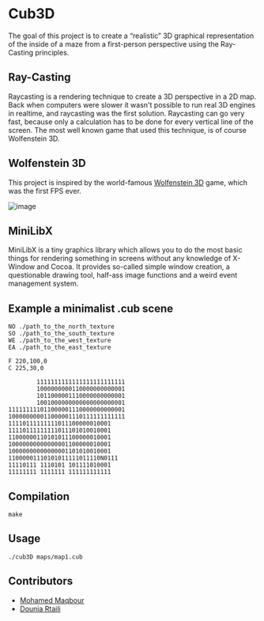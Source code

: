 # Cub3D
The goal of this project is to create a “realistic” 3D graphical representation of the inside of a maze from a first-person perspective using the Ray-Casting principles.
## Ray-Casting
Raycasting is a rendering technique to create a 3D perspective in a 2D map. Back when computers were slower it wasn't possible to run real 3D engines in realtime, and raycasting was the first solution. Raycasting can go very fast, because only a calculation has to be done for every vertical line of the screen. The most well known game that used this technique, is of course Wolfenstein 3D.
## Wolfenstein 3D
This project is inspired by the world-famous [Wolfenstein 3D](http://users.atw.hu/wolf3d/) game, which
was the first FPS ever.

![image](https://user-images.githubusercontent.com/90090114/163553576-58948d1c-941c-42ff-8f98-3f3fe4a3deed.png)
## MiniLibX
MiniLibX is a tiny graphics library which allows you to do the most basic things for rendering something in screens without any knowledge of X-Window and Cocoa. It provides so-called simple window creation, a questionable drawing tool, half-ass image functions and a weird event management system.
## Example a minimalist .cub scene
```
NO ./path_to_the_north_texture
SO ./path_to_the_south_texture
WE ./path_to_the_west_texture
EA ./path_to_the_east_texture

F 220,100,0
C 225,30,0

        1111111111111111111111111
        1000000000110000000000001
        1011000001110000000000001
        1001000000000000000000001
111111111011000001110000000000001
100000000011000001110111111111111
11110111111111011100000010001
11110111111111011101010010001
11000000110101011100000010001
10000000000000001100000010001
10000000000000001101010010001
11000001110101011111011110N0111
11110111 1110101 101111010001
11111111 1111111 111111111111
```
## Compilation
```
make
```
## Usage
```
./cub3D maps/map1.cub
```

## Contributors
- [Mohamed Maqbour](https://github.com/mohamedMQ)
- [Dounia Rtaili](https://github.com/DOUNIARTAILI)
